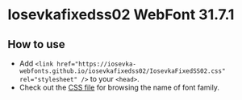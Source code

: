 # Iosevkafixedss02 WebFont 31.7.1

## How to use

- Add `<link href="https://iosevka-webfonts.github.io/iosevkafixedss02/IosevkaFixedSS02.css" rel="stylesheet" />` to your `<head>`.
- Check out the [CSS file](./IosevkaFixedSS02.css) for browsing the name of font family.
